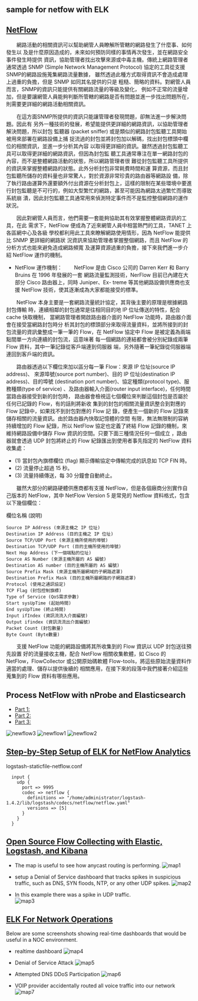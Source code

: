 ## sample for netfow with ELK

## [NetFlow](http://blog.xuite.net/vulcan.lee/it/3398786-NetFlow與網管之關係與應用)

　　網路活動的相關資訊可以幫助網管人員瞭解所管轄的網路發生了什麼事、如何發生以 及是什麼原因造成的，未來如何預防同樣的事情再次發生，並在網路安全事件發生時提供 資訊，協助管理者找出攻擊來源或中毒主機。傳統上網路管理者通常透過 SNMP (Simple Network Management Protocol) 協定的工具從支援SNMP的網路設施蒐集網路流量數據， 雖然透過此種方式取得資訊不會造成處理上過重的負擔，但是 SNMP 如同其名提供的只是 粗糙、簡略的資料。對網管人員而言，SNMP的資訊只能提供有關網路流量的等級及變化， 例如不正常的流量增加，但是要讓網管人員能夠判斷所管轄的網路是否有問題並進一步找出問題所在，則需要更詳細的網路活動相關資訊。

　　在這方面SNMP所提供的資訊只能讓管理者發現問題，卻無法進一步解決問題。因此有 另外一種技術的發展，希望能提供更詳細的網路資訊，以協助管理者解決問題，所以封包 監聽器 (packet sniffer) 或是類似的網路封包監聽工具開始被用來部署在網路設備上捕 捉流過的封包並將封包加以解碼，找出封包標頭中欄位的相關資訊，並進一步分析其內容 以取得更詳細的資訊。雖然透過封包監聽工具可以取得更詳細的網路資訊，但因為封包監 聽工具通常專注在單一網路封包的內容，而不是整體網路活動的狀態，所以網路管理者很 難從封包監聽工具所提供的資訊來掌握整體網路的狀態。此外分析封包非常耗費時間和運 算資源，而且封包監聽所儲存的資料量也非常驚人，對於資源非常珍貴的路由器等網路設 備，除了執行路由運算外還要額外付出資源在分析封包上，這樣的限制在某些環境中要進 行封包監聽是不可行的，例如大型繁忙的網路，甚至可能因為網路太過繁忙而導致系統崩 潰，因此封包監聽工具通常用來偵測特定事件而不是監控整個網路的運作狀況。

　　因此對網管人員而言，他們需要一套能夠協助其有效掌握整體網路資訊的工具，在此 需求下，NetFlow 便成為了近來網管人員中相當熱門的工具，TANET 上各區網中心及各級 學校都利用此工具來瞭解網路使用情形，因為 NetFlow 能提供比 SNMP 更詳細的網路狀 況資訊來協助管理者掌握整個網路，而且 NetFlow 的分析方式也能來避免造成網路頻寬 及運算資源過重的負擔，接下來我們進一步介紹 NetFlow 運作的機制。

- NetFlow 運作機制：
　　NetFlow 是由 Cisco 公司的 Darren Kerr 和 Barry Bruins 在 1996 年發展的一套 網路流量監測技術，NerFlow 目前已內建在大部分 Cisco 路由器上，同時 Juniper、Ex- treme 等其他網路設備供應商也支援 NetFlow 技術，使其逐漸成為大家都能接受的標準。 

　　NetFlow 本身主要是一套網路流量統計協定，其背後主要的原理是根據網路封包傳輸 時，連續相鄰的封包通常是往相同目的地 IP 位址傳送的特性，配合 cache 快取機制， 當網路管理者開啟路由器介面的 NetFlow 功能時，路由器介面會在接受當網路封包時分 析其封包的標頭部分來取得流量資料，並將所接到的封包流量的資訊彙整成一筆一筆的 Flow，在 NetFlow 協定中 Flow 是被定義為兩端點間單一方向連續的封包流，這意味著 每一個網路的連結都會被分別紀錄成兩筆 Flow 資料，其中一筆記錄從客戶端連到伺服器 端，另外隨著一筆紀錄從伺服器端連回到客戶端的資訊。

　　路由器透過以下欄位來加以區分每一筆 Flow：來源 IP 位址(source IP address)、 來源埠號(source port number)、目的 IP 位址(destination IP address)、目的埠號 (destination port number)、協定種類(protocol type)、服務種類(type of service) 、及路由器輸入介面(router input interface)，任何時間當路由器接受到新的封包時， 路由器會檢視這七個欄位來判斷這個封包是否屬於任何已記錄的 Flow，有的話則將新收 集到的封包的相關流量資訊整合到對應的 Flow 記錄中，如果找不到封包對應的 Flow 記 錄，便產生一個新的 Flow 記錄來儲存相關的流量資訊。由於路由器內快取記憶體的空間 有限，無法無限制的容納持續增加的 Flow 紀錄，所以 NetFlow 協定也定義了終結 Flow 記錄的機制，來維持網路設備中儲存 Flow 資訊的空間。只要下面三種情況任何一個成立 ，路由器就會透過 UDP 封包將終止的 Flow 紀錄匯出到使用者事先指定的 NetFlow 資料 收集處：
 - (1) 當封包內旗標欄位 (flag) 顯示傳輸協定中傳輸完成的訊息如 TCP FIN 時。
 - (2) 流量停止超過 15 秒。
 - (3) 流量持續傳送，每 30 分鐘會自動終止。

　　雖然大部分的網路硬體供應商都有支援 NetFlow，但是各個廠商分別實作自己版本的 NetFlow，其中 NetFlow Version 5 是常見的 Netflow 資料格式，包含以下幾個欄位：

欄位名稱 (說明)
```
Source IP Address (來源主機之 IP 位址)
Destination IP Address (目的主機之 IP 位址)
Source TCP/UDP Port (來源主機所使用的埠號)
Destination TCP/UDP Port (目的主機所使用的埠號)
Next Hop Address (下一個端點的位址)
Source AS Number (來源主機所屬的 AS 編號)
Destination AS number (目的主機所屬的 AS 編號)
Source Prefix Mask (來源主機所屬網域的子網路遮罩)
Destination Prefix Mask (目的主機所屬網路的子網路遮罩)
Protocol (使用之通訊協定)
TCP Flag (封包控制旗標)
Type of Service (QoS需求參數)
Start sysUpTime (起始時間)
End sysUpTime (終止時間)
Input ifIndex (資訊流流入介面編號)
Output ifindex (資訊流流出介面編號)
Packet Count (封包數量)
Byte Count (Byte數量)
```

　　支援 NetFlow 功能的網路設備將其所收集到的 Flow 資訊以 UDP 封包送往預先設置 好的流量接收主機，配合 NetFlow 相關收集軟體，如 Cisco 的 NetFlow，FlowCollector 或公開原始碼軟體 Flow-tools，將這些原始流量資料作適當的處理、儲存以提供後續的 相關應用，在接下來的段落中我們接著介紹這些蒐集到的 Flow 資料有哪些應用。


## Process NetFlow with nProbe and Elasticsearch
- [Part 1:](http://www.secureict.info/2015/11/process-netflow-with-nprobe-and.html)
- [Part 2:](http://www.secureict.info/2015/11/process-netflow-with-nprobe-and_13.html)
- [Part 3:](http://www.secureict.info/2015/11/process-netflow-with-nprobe-and_91.html)

![newflow3](http://1.bp.blogspot.com/-H-MYESxr1AA/Vj3HlQNflJI/AAAAAAABBWs/LzGU4LPA6TM/s640/ELK%2BNetflow%2BProcessing.png)
![newflow1](http://2.bp.blogspot.com/-VFyW5YRv12M/Vkgv9NNp9BI/AAAAAAABBjg/iHkXDZb8-zs/s1600/2015-11-14%2B23_10_41-Discover%2B-%2BKibana.jpg)
![newflow2](http://3.bp.blogspot.com/-1AoD3NHgb9E/VkWicfjrHzI/AAAAAAABBcs/xzssLNlFuOI/s640/netflow01.jpg)

## [Step-by-Step Setup of ELK for NetFlow Analytics](http://blogs.cisco.com/security/step-by-step-setup-of-elk-for-netflow-analytics)

logstash-staticfile-netflow.conf
```
  input {
    udp {
      port => 9995
      codec => netflow {
        definitions => "/home/administrator/logstash-1.4.2/lib/logstash/codecs/netflow/netflow.yaml"
        versions => [5]
      }
    }
  }
```

## [Open Source Flow Collecting with Elastic, Logstash, and Kibana](https://developer.wordpress.com/2016/02/08/open-source-netflow-with-elastic-logstash-kibana/)

- The map is useful to see how anycast routing is performing.
![map1](https://developer.files.wordpress.com/2016/01/mapview.png?w=522&h=329&crop=1)

- setup a Denial of Service dashboard that tracks spikes in suspicious traffic, such as DNS, SYN floods, NTP, or any other UDP spikes.
![map2](https://developer.files.wordpress.com/2016/01/ddos-dash.png?w=898&h=449)

- In this example there was a spike in UDP traffic.  
![map3](https://developer.files.wordpress.com/2016/01/dash-zoomed.png?w=780)


## [ELK For Network Operations](http://operational.io/elk-for-network-operations/)

 Below are some screenshots showing real-time dashboards that would be useful in a NOC environment.
- realtime dashboard
![map4](http://i.imgur.com/lydtCwn.png)

- Denial of Service Attack
![map5](http://i.imgur.com/plyVY1g.png)

- Attempted DNS DDoS Participation
![map6](http://i.imgur.com/AQmrdqH.png)

- VOIP provider accidentally routed all voice traffic into our network
![map7](http://i.imgur.com/ikBKGi8.png)
